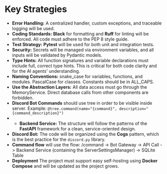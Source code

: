 # Key Strategies

* **Error Handling:** A centralized handler, custom exceptions, and traceable logging will be used.
* **Coding Standards:** **Black** for formatting and **Ruff** for linting will be enforced. All code must adhere to the PEP 8 style guide.
* **Test Strategy:** **Pytest** will be used for both unit and integration tests.
* **Security:** Secrets will be managed via environment variables, and all inputs will be validated by Pydantic models.
* **Type Hints:** All function signatures and variable declarations must include full, correct type hints. This is critical for both code clarity and for the AI agents' understanding.
* **Naming Conventions:** snake_case for variables, functions, and modules. PascalCase for classes. Constants should be in ALL_CAPS.
* **Use the Abstraction Layers:** All data access must go through the MemoryService. Direct database calls from other components are forbidden.
* **Discord Bot Commands** should use tree in order to be visible inside server. Example: ```@tree.command(name="{command}", description="{command_description}")```
* * **Backend Service:** The structure will follow the patterns of the **FastAPI** framework for a clean, service-oriented design.
* **Discord Bot:** The code will be organized using the **Cogs** pattern, which is the best practice for the `discord.py` library.
* **Command flow** will use the flow: /command -> Bot Gateway -> API Call -> Backend Service (containing the ServerSettingsManager) -> SQLite Table
* **Deployment** The project must support easy self-hosting using **Docker Compose** and will be updated as the project grows.